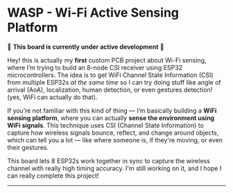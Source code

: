 # WASP - Wi-Fi Active Sensing Platform

🚧 **This board is currently under active development** 🚧

Hey! this is actually my **first** custom PCB project about Wi-Fi sensing, where I’m trying to build an 8-node CSI receiver using ESP32 microcontrollers. The idea is to get WiFi Channel State Information (CSI) from multiple ESP32s _at the same time_ so I can try doing stuff like angle of arrival (AoA), localization, human detection, or even gestures detection! (yes, WiFi can actually do that).

If you’re not familiar with this kind of thing — I’m basically building a **WiFi sensing platform**, where you can actually **sense the environment using WiFi signals**. This technique uses CSI (Channel State Information) to capture how wireless signals bounce, reflect, and change around objects, which can tell you a lot — like where someone is, if they're moving, or even their gestures.

This board lets 8 ESP32s work together in sync to capture the wireless channel with really high timing accuracy. I'm still working on it, and I hope I can really complete this project!

---
